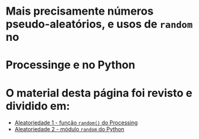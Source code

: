 # Mais precisamente números pseudo-aleatórios, e usos de `random` no
# Processinge e no Python

# O material desta página foi revisto e dividido em:

- [Aleatoriedade 1 - função `random()` do Processing](aleatoriedade_1.md)
- [Aleatoriedade 2 - módulo `random` do Python](aleatoriedade_2.md)
